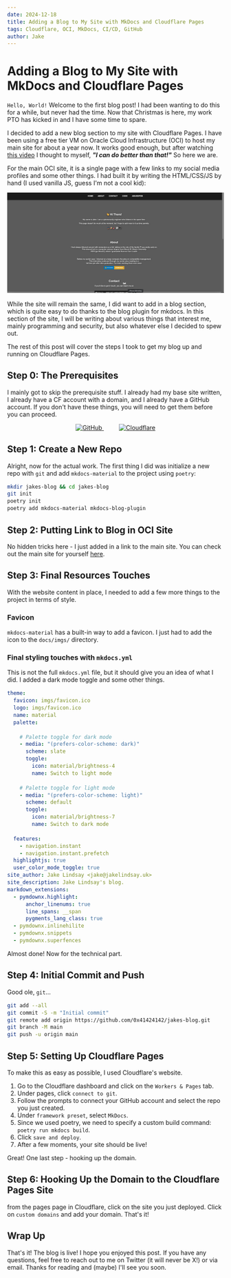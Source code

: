 ```yaml
---
date: 2024-12-18
title: Adding a Blog to My Site with MkDocs and Cloudflare Pages
tags: Cloudflare, OCI, MkDocs, CI/CD, GitHub
author: Jake
---
```


# Adding a Blog to My Site with MkDocs and Cloudflare Pages

`Hello, World!` Welcome to the first blog post! I had been wanting to do this for a while, but never had the time. Now that Christmas is here, my work PTO has kicked in and I have some time to spare. 

I decided to add a new blog section to my site with Cloudflare Pages. I have been using a free tier VM on Oracle Cloud Infrastructure (OCI) to host my main site for about a year now. It works good enough, but after watching <a href="https://youtu.be/dnE7c0ELEH8?si=ei3tgYPNYIdRJx0h" target="_blank">this video</a> I thought to myself, **_"I can do better than that!"_** So here we are.

For the main OCI site, it is a single page with a few links to my social media profiles and some other things. I had built it by writing the HTML/CSS/JS by hand (I used vanilla JS, guess I'm not a cool kid):

<div align="center">
    <a href="">
        <img src="https://raw.githubusercontent.com/0x41424142/jakes-blog/main/docs/imgs/old-oci-landing-page.png" alt="OCI Site">
    </a>
</div>


While the site will remain the same, I did want to add in a blog section, which is quite easy to do thanks to the blog plugin for mkdocs. In this section of the site, I will be writing about various things that interest me, mainly programming and security, but also whatever else I decided to spew out.

The rest of this post will cover the steps I took to get my blog up and running on Cloudflare Pages.

## Step 0: The Prerequisites

I mainly got to skip the prerequisite stuff. I already had my base site written, I already have a CF account with a domain, and I already have a GitHub account. If you don't have these things, you will need to get them before you can proceed.

<div align="center">

<a href="https://github.com">
  <img src="https://img.shields.io/badge/Github-black?style=for-the-badge&logo=github" alt="GitHub">
</a>
&nbsp;&nbsp;&nbsp;&nbsp;&nbsp;&nbsp;&nbsp;&nbsp; 
<a href="https://cloudflare.com">
  <img src="https://img.shields.io/badge/Cloudflare-orange?style=for-the-badge&logo=cloudflare&logoColor=black" alt="Cloudflare">
</a>

</div>

## Step 1: Create a New Repo

Alright, now for the actual work. The first thing I did was initialize a new repo with `git` and add `mkdocs-material` to the project using `poetry`:

```bash
mkdir jakes-blog && cd jakes-blog
git init
poetry init
poetry add mkdocs-material mkdocs-blog-plugin
```

## Step 2: Putting Link to Blog in OCI Site

No hidden tricks here - I just added in a link to the main site. You can check out the main site for yourself [here](https://www.jakelindsay.uk).

## Step 3: Final Resources Touches

With the website content in place, I needed to add a few more things to the project in terms of style.

### Favicon

`mkdocs-material` has a built-in way to add a favicon. I just had to add the icon to the `docs/imgs/` directory.

### Final styling touches with `mkdocs.yml`

This is not the full `mkdocs.yml` file, but it should give you an idea of what I did. I added a dark mode toggle and some other things.

```yaml
theme: 
  favicon: imgs/favicon.ico
  logo: imgs/favicon.ico
  name: material
  palette:

    # Palette toggle for dark mode
    - media: "(prefers-color-scheme: dark)"
      scheme: slate
      toggle:
        icon: material/brightness-4
        name: Switch to light mode

    # Palette toggle for light mode
    - media: "(prefers-color-scheme: light)"
      scheme: default
      toggle:
        icon: material/brightness-7
        name: Switch to dark mode

  features:
    - navigation.instant
    - navigation.instant.prefetch
  highlightjs: true
  user_color_mode_toggle: true
site_author: Jake Lindsay <jake@jakelindsay.uk>
site_description: Jake Lindsay's blog.
markdown_extensions:
  - pymdownx.highlight:
      anchor_linenums: true
      line_spans: __span
      pygments_lang_class: true
  - pymdownx.inlinehilite
  - pymdownx.snippets
  - pymdownx.superfences
```

Almost done! Now for the technical part.

## Step 4: Initial Commit and Push

Good ole, `git`... 

```bash
git add --all
git commit -S -m "Initial commit"
git remote add origin https://github.com/0x41424142/jakes-blog.git
git branch -M main
git push -u origin main
```

## Step 5: Setting Up Cloudflare Pages

To make this as easy as possible, I used Cloudflare's website.

1. Go to the Cloudflare dashboard and click on the `Workers & Pages` tab.
2. Under pages, click `connect to git`.
3. Follow the prompts to connect your GitHub account and select the repo you just created.
4. Under `framework preset`, select `MkDocs`.
5. Since we used poetry, we need to specify a custom build command: `poetry run mkdocs build`.
6. Click `save and deploy`.
7. After a few moments, your site should be live!

Great! One last step - hooking up the domain.

## Step 6: Hooking Up the Domain to the Cloudflare Pages Site

from the pages page in Cloudflare, click on the site you just deployed. Click on `custom domains` and add your domain. That's it!

## Wrap Up

That's it! The blog is live! I hope you enjoyed this post. If you have any questions, feel free to reach out to me on Twitter (it will never be X!) or via email. Thanks for reading and (maybe) I'll see you soon.